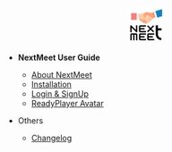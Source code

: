 
<center> <a href= "http://www.nextmeet.live"> <img src="./docs/images/logo.jpg" > </a> </center>

- **NextMeet User Guide**
     

  * [About NextMeet](./README.md)
  * [Installation](./docs/installation.md)
  * [Login & SignUp](./docs/signup.md)
  * [ReadyPlayer Avatar](./docs/Readyplayer.md)

- Others

  * [Changelog](./docs/changelog.md)